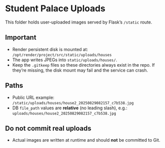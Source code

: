 # Student Palace Uploads

This folder holds user-uploaded images served by Flask’s `/static` route.

## Important
- Render persistent disk is mounted at:
  `/opt/render/project/src/static/uploads/houses`
- The app writes JPEGs into `static/uploads/houses/`.
- Keep the `.gitkeep` files so these directories always exist in the repo.
  If they’re missing, the disk mount may fail and the service can crash.

## Paths
- Public URL example:
  `/static/uploads/houses/house2_20250829082157_c7b538.jpg`
- DB `file_path` values are **relative** (no leading slash), e.g.:
  `uploads/houses/house2_20250829082157_c7b538.jpg`

## Do not commit real uploads
- Actual images are written at runtime and should **not** be committed to Git.
